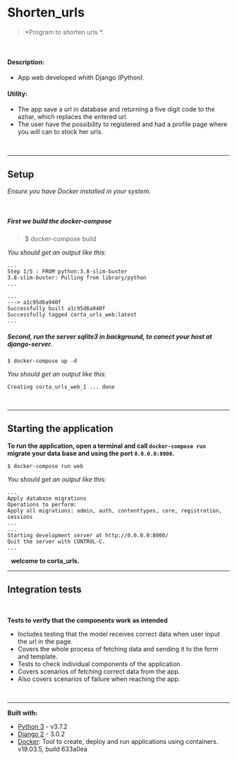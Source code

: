 
&nbsp;
# Shorten_urls 

>*Program to shorten urls *.

&nbsp;

#### Description:

  - App web developed whith Django (Python).

#### Utility:

  * The app save a url in database and returning a five digit code to the azhar, which replaces the entered url. 
  * The user have the possibility to registered and had a profile page where you will can to stock her urls.

&nbsp;

---

## Setup

*Ensure you have Docker installed in your system.*

&nbsp;

##### First we build the docker-compose


>$ docker-compose build  

*You should get an output like this:*

```
...
Step 1/5 : FROM python:3.8-slim-buster
3.8-slim-buster: Pulling from library/python
...

...
---> a1c95d6a940f
Successfully built a1c95d6a940f
Successfully tagged corta_urls_web:latest
...
```



##### Second, run the server sqlite3 in background, to conect your host at django-server.


`$ docker-compose up -d`


*You should get an output like this:*

`Creating corta_urls_web_1 ... done`

&nbsp;

---

## Starting the application

**To run the application, open a terminal and call `docker-compose run` migrate your data base and using the port `0.0.0.0:8000`.**


`$ docker-compose run web`


*You should get an output like this:*

```
...
Apply database migrations
Operations to perform:
Apply all migrations: admin, auth, contenttypes, core, registration, sessions
...
...
Starting development server at http://0.0.0.0:8000/
Quit the server with CONTROL-C.
...
```

&nbsp;
**welcome to corta_urls.**
&nbsp;

--- 

## Integration tests
&nbsp;

**Tests to verify that the components work as intended**
* Includes testing that the model receives correct data when user input the url in the page.
* Covers the whole process of fetching data and sending it to the form and template. 
* Tests to check individual components of the application.
* Covers scenarios of fetching correct data from the app.
* Also covers scenarios of failure when reaching the app.

&nbsp;

---
**Built with:**
* [Python 3](https://www.python.org/download/releases/3.0/ "Python 3") - v3.7.2
* [Django 2](https://docs.djangoproject.com/en/3.0/ "Django 2") - 3.0.2
* [Docker](https://www.docker.com/ "Docker"): Tool to create, deploy and run applications using containers. v19.03.5, build 633a0ea
